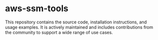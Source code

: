 # aws-ssm-tools
This repository contains the source code, installation instructions, and usage examples. It is actively maintained and includes contributions from the community to support a wide range of use cases.​
